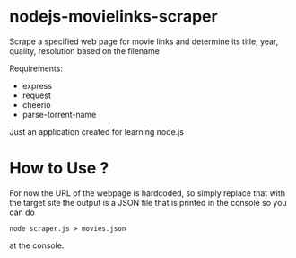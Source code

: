 # nodejs-movielinks-scraper
Scrape a specified web page for movie links and determine its title, year, quality, resolution based on the filename 

Requirements:
* express
* request
* cheerio
* parse-torrent-name

Just an application created for learning node.js 

# How to Use ?
For now the URL of the webpage is hardcoded, so simply replace that with the target site
the output is a JSON file that is printed in the console so you can do

```
node scraper.js > movies.json
```

at the console.
